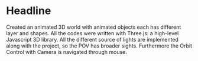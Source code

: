 # Headline
Created an animated 3D world with animated objects each has different layer and shapes. All the codes were written with Three.js: a high-level Javascript 3D library.
All the different source of lights are implemented along with the project, so the POV has broader sights.
Furthermore the Orbit Control with Camera is navigated through mouse. 
